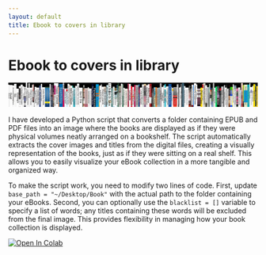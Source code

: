 ```yaml
---
layout: default
title: Ebook to covers in library
---
```


# Ebook to covers in library

![sample to result image](covers.jpg)

I have developed a Python script that converts a folder containing EPUB and PDF files into an image where the books are displayed as if they were physical volumes neatly arranged on a bookshelf. The script automatically extracts the cover images and titles from the digital files, creating a visually representation of the books, just as if they were sitting on a real shelf. This allows you to easily visualize your eBook collection in a more tangible and organized way.

To make the script work, you need to modify two lines of code. First, update `base_path = "~/Desktop/Book"` with the actual path to the folder containing your eBooks. Second, you can optionally use the `blacklist = []` variable to specify a list of words; any titles containing these words will be excluded from the final image. This provides flexibility in managing how your book collection is displayed.

<a target="_blank" href="https://colab.research.google.com/github/iacoposk8/colabs/blob/main/Ebook2covers.ipynb">
  <img src="https://colab.research.google.com/assets/colab-badge.svg" alt="Open In Colab"/>
</a>
